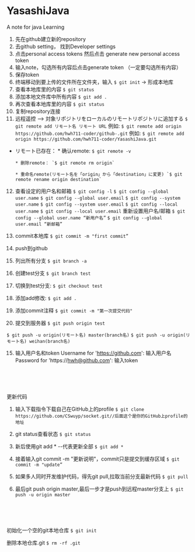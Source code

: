 # YasashiJava
A note for java Learning


1. 先在github建立新的repository
2. 去github setting， 找到Developer settings
3. 点击personal access tokens 然后点击 generate new personal access token
4. 输入note，勾选所有内容后点击generate token （一定要勾选所有内容）
5. 保存token
6. 终端移动到要上传的文件所在文件夹，输入
`$ git init` 	-> 形成本地库
7. 查看本地库里的内容
`$ git status`
8. 添加本地文件库中所有内容
`$ git add .`
9. 再次查看本地库里的内容
`$ git status`
10. 复制repository连接
11. 远程遥控 —> 対象リポジトリをローカルのリモートリポジトリに追加する
`$ git remote add リモート名 リモート URL`
例如: `$ git remote add origin https://github.com/hwh711-coder/github-.git`
例如: `$ git remote add origin https://github.com/hwh711-coder/YasashiJava.git `

* リモート已存在：
      * 确认remote: `$ git remote -v`

      * 删除remote： `$ git remote rm origin`

      * 重命名remote(リモート名を「origin」から「destination」に変更) `$ git remote rename origin destination`


12. 查看设定的用户名和邮箱
`$ git config -l`
`$ git config --global user.name`
`$ git config --global user.email`
`$ git config --system user.name`
`$ git config --system user.email`
`$ git config --local user.name`
`$ git config --local user.email`
重新设置用户名/邮箱
`$ git config --global user.name “新用户名”`
`$ git config --global user.email “新邮箱”`

13. commit本地库
`$ git commit -m "first commit”`

14. push到github
1. 列出所有分支 `$ git branch -a`
2. 创建test分支 `$ git branch test`
3. 切换到test分支: `$ git checkout test`
4. 添加add修改: `$ git add .`
5. 添加commit注释 `$ git commit -m "第一次提交代码"`
6. 提交到服务器 `$ git push origin test`

`$ git push -u origin(リモート名) master(branch名)`
`$ git push -u origin(リモート名) weihan(branch名)`

15. 输入用户名和token
Username for 'https://github.com': 输入用户名
Password for 'https://hwh@github.com': 输入token

</br>
</br>
</br>

更新代码

1. 输入下载指令下载自己在GitHub上的profile
`$ git clone https://github.com/CSwuyp/socket.git//后面这个是你的GitHub上profile的地址`

2. git status查看状态
`$ git status`

3. 新后使用git add * --代表更新全部
`$ git add *`

4. 接着输入git commit -m "更新说明"，commit只是提交到缓存区域
`$ git commit -m "update”`

5. 如果多人同时开发维护代码，得先git pull,拉取当前分支最新代码
`$ git pull`

6. 最后git push origin master,最后一步才是push到远程master分支上
`$ git push -u origin master`

</br>
</br>
</br>

初始化一个空的git本地仓库
`$ git init`

删除本地仓库.git
`$ rm -rf .git`
